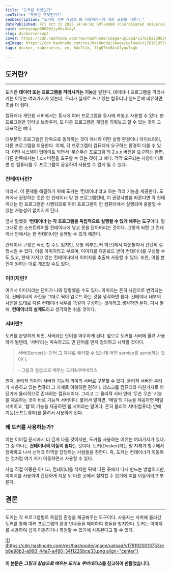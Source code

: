 ```yaml
---
title: "도커란 무엇인가"
seoTitle: "도커란 무엇인가?"
seoDescription: "도커의 기본 개념과 왜 사용하는가에 대한 고찰을 다룬다."
datePublished: Fri Oct 31 2025 14:48:42 GMT+0000 (Coordinated Universal Time)
cuid: cmheyxupp000002jy0ksd1syl
slug: dockerconcept
cover: https://cdn.hashnode.com/res/hashnode/image/upload/v1761922398380/7099f1d3-13ac-4f1b-86c5-26b2c626f8d2.png
ogImage: https://cdn.hashnode.com/res/hashnode/image/upload/v1761919570982/b0121deb-16f9-4b8e-8a94-24ff312ad358.png
tags: docker, kubernetes, vm, 64e7luk, 7lg67ke64sk7yuw7iqk

---
```


## 도커란?

---

도커란 **데이터 또는 프로그램을 격리시키는 기능**을 말한다. 데이터나 프로그램을 격리시키는 이유는 여러가지가 있는데, 우리가 실제로 쓰고 있는 컴퓨터나 핸드폰에 비유하면 조금 더 쉽다.

컴퓨터나 개인용 서버에서는 동시에 여러 프로그램을 동시에 켜놓고 사용할 수 있다. 한 프로그램은 인터넷 브라우저, 또 다른 프로그램은 게임을 띄워놓고 할 수 있는 것이 그 대표적인 예다.

대부분의 프로그램은 단독으로 동작하는 것이 아니라 어떤 실행 환경이나 라이브러리, 다른 프로그램을 이용한다. 이때, 각 프로그램이 컴퓨터에 요구하는 환경이 다를 수 있다. 어떤 시스템이 업데이트 되면서 ‘무슨무슨 프로그램‘의 2.x.x 버전을 요구하는 한편, 다른 한쪽에서는 1.x.x 버전을 요구할 수 있는 것이 그 예다. 각각 요구되는 사항이 다르면 한 컴퓨터를 두 프로그램이 공유하여 사용할 수 없게 될 수 있다.

### 컨테이너란?

따라서, 이 문제를 해결하기 위해 도커는 ‘컨테이너’라고 하는 격리 기능을 제공한다. 도커에서 권장하는 것은 한 컨테이너 당 한 프로그램인데, 이 권장사항을 따른다면 각 컨테이너는 한 프로그램만 시행되므로 여러 프로그램이 한 컴퓨터에서 실행되며 충돌할 수 있는 가능성이 없어지게 된다.

앞서 말했듯 **‘컨테이너‘는 각 프로그램을 독립적으로 실행될 수 있게 해주는 도구**이다. 말 그대로 한 소프트웨어를 컨테이너에 넣고 문을 닫아버리는 것이다. 그렇게 되면 그 컨테이너 안에서는 한 컨테이너만 실행될 수 있게 해준다.

컨테이너 구성은 직접 할 수도 있지만, 보통 외부(도커 허브)에서 다운받아서 간단히 실행시킬 수 있다. 이를 이미지라고 부르며, 이미지를 다운로드 받아 컨테이너를 구성할 수도 있고, 현재 가지고 있는 컨테이너에서 이미지를 추출해 사용할 수 있다. 또한, 이를 본인이 원하는 대로 개조할 수도 있다.

### 이미지란?

여기서 이미지라는 단어가 나와 당황했을 수도 있다. 이미지는 흔히 사진으로 번역되는데, 컨테이너의 사진을 그대로 찍어 업로드 하는 것을 생각하면 쉽다. 컨테이너 내부의 사진을 토대로 다른 컨테이너 내부를 똑같이 구성하는 것이라고 생각하면 된다. 다시 말해, **컨테이너의 설계도**라고 생각하면 쉬울 것이다.

### 서버란?

도커를 운영하게 되면, 서버라는 단어를 마주하게 된다. 앞으로 도커를 서버에 올려 사용하게 될텐데, ‘서버‘라는 익숙하고도 먼 단어를 먼저 정의하고 시작할 것이다.

> 서버(Server)는 단어 그 자체로 해석할 수 있는데 어떤 service를 serve하는 것이다.
> 
> \- 그림과 실습으로 배우는 도커&쿠버네티스

먼저, 물리적 의미의 서버와 기능적 의미의 서버로 구분할 수 있다. 물리적 서버란 우리가 사용하고 있는 컴퓨터 그 자체로 이해하면 편하다. 데스크톱 컴퓨터와 마찬가지로 어딘가에 물리적으로 존재하는 컴퓨터이다. 그리고 그 물리적 서버 안에 ‘무슨 무슨‘ 기능을 제공하는 것이 바로 기능적 서버이다. 풀어서 말하면, ‘메일‘의 기능을 제공하면 메일 서버이고, ‘웹‘의 기능을 제공하면 웹 서버라는 말이다. 흔히 물리적 서버(컴퓨터) 안에 기능(소프트웨어)를 올려서 사용하게 된다.

### 왜 도커를 사용하는가?

이는 이어질 문서에서 더 깊게 다룰 것이지만, 도커를 사용하는 이유는 여러가지가 있다. 그 중 하나는 **컨테이너의 이동이 쉽다**는 것이다. 도커(Docker)라는 말 자체가 항구에서 정박하고 나서 선적과 하역을 담당하는 사람들을 칭한다. 즉, 도커는 컨테이너가 이동하는 것처럼 여기 저기 이동하면서 사용할 수 있다.

사실 직접 이동은 아니고, 컨테이너를 삭제한 뒤에 다른 곳에서 다시 만드는 방법이지만, 이미지를 사용하여 간단하게 지운 뒤 다른 곳에서 설치할 수 있기에 이를 이동이라고 부른다.

## 결론

---

도커는 각 프로그램별로 독립된 환경을 제공해주는 도구이다. 사용자는 서버에 올라간 도커를 통해 여러 프로그램의 환경 변수들을 제어하여 충돌을 방지한다. 도커는 이미지를 사용하여 쉽게 이동하거나 복원할 수 있기에 사용된다고 할 수 있다.

[![](https://cdn.hashnode.com/res/hashnode/image/upload/v1761920013753/eb8e98b3-a993-44a7-a480-34f1220bce33.png align="center")](https://product.kyobobook.co.kr/detail/S000001766500)

#### 이 본문은 ***그림과 실습으로 배우는 도커 & 쿠버네티스*를 참고하여 만들었습니다.**